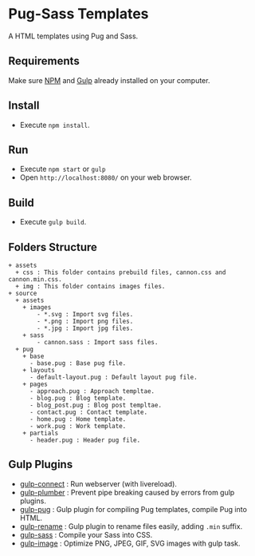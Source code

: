 # Pug-Sass Templates

A HTML templates using Pug and Sass.

## Requirements

Make sure [NPM](https://www.npmjs.com) and [Gulp](http://gulpjs.com/) already installed on your computer.

## Install

* Execute `npm install`.

## Run

* Execute `npm start` or `gulp`
* Open `http://localhost:8080/` on your web browser.

## Build

* Execute `gulp build`.

## Folders Structure

```
+ assets
  + css : This folder contains prebuild files, cannon.css and cannon.min.css.
  + img : This folder contains images files.
+ source
  + assets
    + images
        - *.svg : Import svg files.
        - *.png : Import png files.
        - *.jpg : Import jpg files.
    + sass
        - cannon.sass : Import sass files.
  + pug
    + base
      - base.pug : Base pug file.
    + layouts
      - default-layout.pug : Default layout pug file.
    + pages
      - approach.pug : Approach templtae.
      - blog.pug : Blog template.
      - blog_post.pug : Blog post templtae.
      - contact.pug : Contact template.
      - home.pug : Home template.
      - work.pug : Work template.
    + partials
      - header.pug : Header pug file.
```

## Gulp Plugins

* [gulp-connect](https://www.npmjs.com/package/gulp-connect) : Run webserver (with livereload).
* [gulp-plumber](https://www.npmjs.com/package/gulp-plumber) : Prevent pipe breaking caused by errors from gulp plugins.
* [gulp-pug](https://www.npmjs.com/package/gulp-pug) : Gulp plugin for compiling Pug templates, compile Pug into HTML.
* [gulp-rename](https://www.npmjs.com/package/gulp-rename) : Gulp plugin to rename files easily, adding `.min` suffix.
* [gulp-sass](https://www.npmjs.com/package/gulp-sass) : Compile your Sass into CSS.
* [gulp-image](https://www.npmjs.com/package/gulp-image) : Optimize PNG, JPEG, GIF, SVG images with gulp task.
